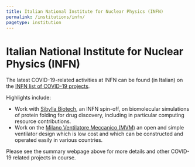```yaml
---
title: Italian National Institute for Nuclear Physics (INFN)
permalink: /institutions/infn/
pagetype: institution
---
```


# Italian National Institute for Nuclear Physics (INFN)

  The latest COVID-19-related activities at INFN can be found (in Italian)
on the [INFN list of COVID-19 projects](http://home.infn.it/it/comunicazione/news/3977-prova-elenco-progetti).

  Highlights include:

  * Work with [Sibylla Biotech](https://www.sibyllabiotech.it/), an INFN spin-off, on biomolecular simulations of protein folding for drug discovery, including in particular computing resource contributions.
  * Work on the [Milano Ventilatore Meccanico (MVM)](http://mvm.care/it/home-it/) an open and simple ventilator design which is low cost and which can be constructed and operated easily in various countries.

Please see the summary webpage above for more details and other COVID-19 related projects in course.
